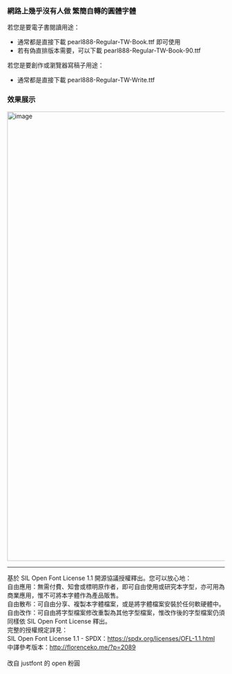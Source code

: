 ### 網路上幾乎沒有人做 繁簡自轉的圓體字體 

若您是要電子書閱讀用途：<br>
- 通常都是直接下載 pearl888-Regular-TW-Book.ttf  即可使用  <br>
- 若有偽直排版本需要，可以下載 pearl888-Regular-TW-Book-90.ttf <br>

若您是要創作或瀏覽器寫稿子用途：<br>
- 通常都是直接下載 pearl888-Regular-TW-Write.ttf  


### 效果展示
<img width="1040" alt="image" src="https://github.com/tbdavid2019/fonts-TW/assets/56015064/aa7e637f-f86f-44f3-8bb0-af11d449aa21">

---
基於 SIL Open Font License 1.1 開源協議授權釋出。您可以放心地：<br>
自由應用：無需付費、知會或標明原作者，即可自由使用或研究本字型，亦可用為商業應用，惟不可將本字體作為產品販售。<br>
自由散布：可自由分享、複製本字體檔案，或是將字體檔案安裝於任何軟硬體中。<br>
自由改作：可自由將字型檔案修改重製為其他字型檔案，惟改作後的字型檔案仍須同樣依 SIL Open Font License 釋出。<br>
完整的授權規定詳見：<br>
SIL Open Font License 1.1 - SPDX：https://spdx.org/licenses/OFL-1.1.html <br>
中譯參考版本：http://florenceko.me/?p=2089
<br>
<br>
改自 justfont 的 open 粉圓
